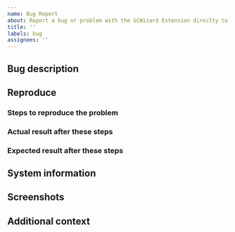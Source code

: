 ```yaml
---
name: Bug Report
about: Report a bug or problem with the GCWizard Extension direclty to our GitHub tracker
title: ''
labels: bug
assignees: ''
---
```

<!-- Fill in the following form by adding your text below the explanation comments. -->
<!-- You can use the preview tab above to review your issue before submitting it. -->

## Bug description 
<!-- Enter a summarized description of what the bug/problem is, that you found -->


## Reproduce 
### Steps to reproduce the problem
<!-- Describe step-by-step how to reproduce the problem -->


### Actual result after these steps 
<!-- Describe the actual issue/problem/behavior in detail, which happens after the steps above -->


### Expected result after these steps 
<!-- Describe what you expected to happen instead (correct behavior) -->


## System information 
<!-- Which operating system and which browser do you use? -->

## Screenshots 
<!-- (optional, remove if not applicable) You may attach screenshots if applicable and helpful to explain your problem. -->


## Additional context 
<!-- (optional, remove if not applicable) log files, reference to other similar issues, projects, sources, etc. -->
